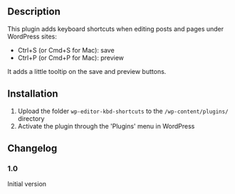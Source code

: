 ## Description

This plugin adds keyboard shortcuts when editing posts and pages under WordPress sites:

* Ctrl+S (or Cmd+S for Mac): save
* Ctrl+P (or Cmd+P for Mac): preview

It adds a little tooltip on the save and preview buttons.

## Installation

1. Upload the folder `wp-editor-kbd-shortcuts` to the `/wp-content/plugins/` directory
2. Activate the plugin through the 'Plugins' menu in WordPress

## Changelog

### 1.0
Initial version

